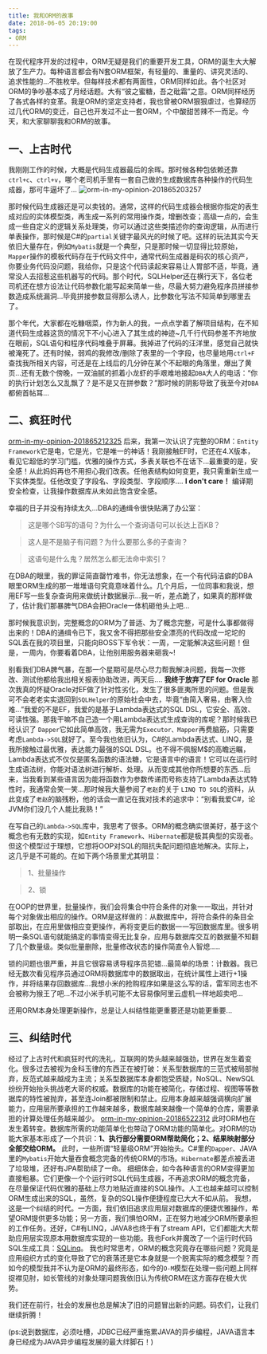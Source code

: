 ```yaml
---
title: 我和ORM的故事
date: 2018-06-05 20:19:00
tags: 
- ORM
---
```


在现代程序开发的过程中，ORM无疑是我们的重要开发工具，ORM的诞生大大解放了生产力。每种语言都会有N套ORM框架，有轻量的、重量的、讲究灵活的、追求性能的...不胜枚举。但每样技术都有两面性，ORM同样如此。各个社区对ORM的争吵基本成了月经话题。大有“彼之蜜糖，吾之砒霜”之意。ORM同样经历了各式各样的变革。我是ORM的坚定支持者，我也曾被ORM狠狠虐过，也算经历过几代ORM的变迁，自己也开发过不止一套ORM，个中酸甜苦辣不一而足。今天，和大家聊聊我和ORM的故事。
<!-- more -->
## 一、上古时代

我刚刚工作的时候，大概是代码生成器最后的余晖。那时候各种包依赖还靠`ctrl+c`、`ctrl+v`，哪个老司机手里有一套自己做的生成数据库各种操作的代码生成器，那可牛逼坏了...
![orm-in-my-opinion-201865203257](http://blog.uliian.com/orm-in-my-opinion-201865203257.png)

那时候代码生成器还是可以卖钱的。通常，这样的代码生成器会根据你指定的表生成对应的实体模型类，再生成一系列的常用操作类，增删改查；高级一点的，会生成一些自定义的逻辑关系处理类，你可以通过这些类描述你的查询逻辑，从而进行单表操作，那时候是C#的`partial`关键字最风光的时候了吧。这样的玩法其实今天依旧大量存在，例如`Mybatis`就是一个典型，只是那时候一切显得比较原始，`Mapper`操作的模板代码存在于代码文件中，通常代码生成器是码农的核心资产，你要业务代码没问题，我给你，只是这个代码读起来容易让人胃部不适，毕竟，通常没人去招惹这些机器写的代码。那个时代，SQLHelper还在横行天下，各位老司机还在想方设法让代码参数化能写起来简单一些，尽最大努力避免程序员拼接参数造成系统漏洞...毕竟拼接参数显得那么诱人，比参数化写法不知简单到哪里去了。

那个年代，大家都在吃糠咽菜，作为新人的我，一点点学着了解项目结构，在不知道代码生成器这货的情况下不小心进入了其生成的神迹~几千行代码参差不齐地放在眼前，SQL语句和程序代码堆叠于屏幕。我掉进了代码的汪洋里，感觉自己就快被淹死了。还有时候，弱鸡的我修改/删除了表里的一个字段，也尽量地用`ctrl+F`查找我所相关内容，可还是在上线后的几分钟在某个不起眼的角落里，爆出了黄页...还有无数个傍晚，一双油腻的抓着小龙虾的手艰难地接起`DBA`大人的电话：“你的执行计划怎么又乱飘了？是不是又在拼参数？”那时候的阴影导致了我至今对`DBA`都俯首帖耳...

## 二、疯狂时代
[orm-in-my-opinion-201865212325](http://blog.uliian.com/orm-in-my-opinion-201865212325.jpg)
后来，我第一次认识了完整的ORM：`Entity Framework`它是电，它是光，它是唯一的神话！我刚接触EF时，它还在4.X版本，看见它超低的学习门槛，优雅的操作方式，多表关联也不在话下...最重要的是，安全感！从此妈妈再也不用担心我们改表。任他表结构如何变更，我只需重新生成一下实体类型。任他改变了字段名、字段类型、字段顺序.... **I don't care！** 编译期安全检查，让我操作数据库从未如此饱含安全感。

幸福的日子并没有持续太久...DBA的通缉令很快贴满了办公室：
>这是哪个SB写的语句？为什么一个查询语句可以长达上百KB？

>这人是不是脑子有问题？为什么要那么多的子查询？

>这语句是什么鬼？居然怎么都无法命中索引？

在DBA的眼里，我的罪证简直罄竹难书，你无法想象，在一个有代码洁癖的DBA眼里ORM生成的那一堆堆语句究竟意味着什么。几个月后，一位同事和我说，想用EF写一些复杂查询用来做统计数据展示...我一听，差点跪了，如果真的那样做了，估计我们那暴脾气DBA会把Oracle一体机砸他头上吧...

那时候我意识到，完整概念的ORM为了普适、为了概念完整，可是什么事都做得出来的！DBA的通缉令已下，我又舍不得把那些安全漂亮的代码改成一坨坨的SQL丢在我的项目里，只能向BOSS下军令状：一周，一定能解决这些问题！但是，一周内，你要看着DBA，让他别用服务器来砸我~!

别看我们DBA脾气暴，在那一个星期可是尽心尽力帮我解决问题，我每一次修改、测试他都给我出相关报表协助改进，两天后.... **我终于放弃了EF for Oracle** 那次我真的怀疑Oracle对EF做了针对性劣化，发生了很多匪夷所思的问题。但是我可不会老老实实退回到`SQLHelper`的原始社会中去，毕竟“由简入奢易，由奢入俭难...”我爱的不是EF，我爱的是基于Lambda表达式的SQL DSL，它安全、高效、可读性强。那我干嘛不自己造一个用Lambda表达式生成查询的库呢？那时候我已经认识了 `Dapper`它如此简单高效，我无需为`Executor、Mapper`再费脑筋，只需要考虑`Lambda->SQL`就好了。至今我也依旧认为，C#的Lambda表达式、LINQ，是我所接触过最优雅，表达能力最强的SQL DSL。也不得不佩服M$的高瞻远瞩，Lambda表达式不仅仅是匿名函数的语法糖，它是语言中的语言！它可以在运行时生成语法树，你能对语法树进行解析、处理。从而变成其他你所想要的东西...后来，当我看到某些语言因为能将函数作为参数传递而号称支持了Lambda表达式特性时，我通常会笑一笑...那时候我大量参阅了`老赵`的关于 `LINQ TO SQL`的资料，从此变成了`老赵`的脑残粉，他的话会一直记在我对技术的追求中：“别看我爱C#，论JVM你们没几个人能比我熟！”

在写自己的`Lambda->SQL`库中，我思考了很多。ORM的概念确实很美好，基于这个概念也有无数的实现，如`Entity Framework`、`Hibernate`都是极其典型的实现者。但这个模型过于理想，它想将OOP对SQL的阻抗失配问题彻底地解决。实际上，这几乎是不可能的。在如下两个场景里尤其明显：
> 1、批量操作

> 2、锁

在OOP的世界里，批量操作，我们会将集合中符合条件的对象一一取出，并针对每个对象做出相应的操作。ORM是这样做的：从数据库中，将符合条件的条目全部取出，在应用里做相应变更操作，再将变更后的数据一一写回数据库里。很多明明一条SQL语句就能搞定的事情变得无比复杂，应用与数据库交互的数据量不知翻了几个数量级。类似批量删除，批量修改状态的操作简直令人智熄.....

锁的问题也很严重，并且它很容易诱导程序员犯错...最简单的场景：计数器。我已经无数次看见程序员通过ORM将数据库中的数据取出，在统计属性上进行+1操作，并将结果存回数据库...我想小米的抢购程序如果是这么写的话，雷军同志也不会被称为猴王了吧...不过小米手机可能不太容易像阿里云虚机一样地超卖吧...

还用ORM本身处理更新操作，总是让人纠结性能更重要还是功能更重要...

## 三、纠结时代

经过了上古时代和疯狂时代的洗礼，互联网的势头越来越强劲，世界在发生着变化。很多过去被视为金科玉律的东西正在被打破：关系型数据库的三范式被局部抛弃，反范式越来越成为主流；关系型数据库本身都饱受质疑，NoSQL、NewSQL纷纷开始抬头挑战老大哥的权威。数据库的功能在被简化，存储过程、视图等等数据库的特性被抛弃，甚至连Join都被限制和禁止。应用本身越来越强调横向扩展能力，应用层所要承担的工作越来越多，数据库越来越像一个简单的仓库，需要承担的计算处理任务越来越少。
[orm-in-my-opinion-20186522312](http://blog.uliian.com/orm-in-my-opinion-20186522312.png)
此时ORM也在发生着转变。数据库所需的功能简单化也带动了ORM功能的简单化。对ORM的功能大家基本形成了一个共识：**1、执行部分需要ORM帮助简化；2、结果映射部分全部交给ORM。** 此时，一些所谓“轻量级ORM”开始抬头。C#里的`Dapper`、JAVA里的`Mybatis`开始大量吞食概念完备的传统ORM的市场。`Hibernate`都差点被丢进了垃圾堆，还好有JPA帮助续了一命。
细细体会，如今各种语言的ORM变得更加直接粗暴。它们更像一个个运行时SQL代码生成器，不再追求ORM的概念完备，在尽量保证代码优雅的基础上尽力地贴近直接的SQL操作。人工也越来越可以控制ORM生成出来的SQL，虽然，复杂的SQL操作便捷程度已大大不如从前。
我想，这是一个纠结的时代。一方面，我们依旧追求应用层对数据库的便捷优雅操作，希望ORM提供更多功能；另一方面，我们惧怕ORM，正在努力地减少ORM所要承担的工作任务。还好，C#有LINQ，JAVA8也终于有了stream API，它们都能大大帮助应用层实现原本用数据库实现的一些功能。我也Fork并魔改了一个运行时代码SQL生成工具：[SQLinq](https://github.com/uliian/SQLinq)。
我也时常思考，ORM的概念究竟存在哪些问题？究竟是应用组织方式的变化导致了它的衰落还是它本身就是一个脱离实际的概念模型？而如今的模型我并不认为是ORM的最终形态，如今的`O-M`模型在处理一些问题上同样捉襟见肘，如长管线的对象处理问题我依旧认为传统ORM在这方面存在极大优势。

我们还在前行，社会的发展也总是解决了旧的问题冒出新的问题。码农们，让我们继续折腾！

(ps:说到数据库，必须吐槽，JDBC已经严重拖累JAVA的异步编程，JAVA语言本身已经成为JAVA异步编程发展的最大绊脚石！)